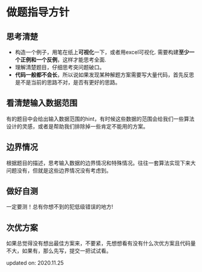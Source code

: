 # 做题指导方针

## 思考清楚

- 构造一个例子，用笔在纸上**可视化**一下，或者用excel可视化.  需要构建**至少一个正例和一个反例**，这样才能思考全面.
- 理解清楚题目，仔细思考突问题破口。
- **代码一般都不会长**，所以说如果发现某种解题方案需要写大量代码，首先反思是不是当前的思路不对，是否有更好的思路。

## 看清楚输入数据范围

有的题目中会给出输入数据范围的hint，有时候这些数据的范围会给我们一些算法设计的灵感，或者是帮助我们排除掉一些肯定不能用的方案。

## 边界情况

根据题目的描述，思考输入数据的边界情况和特殊情况。往往一套算法实现下来大问题没有，但就是这些边界情况没有考虑到。

## 做好自测

一定要测！总有你想不到的犯低级错误的地方!

## 次优方案

如果总觉得没有想出最佳方案来，不要紧，先想想看有没有什么次优方案且代码量不大，如果有，那么先写，提交一把试试看。

updated on: 2020.11.25
